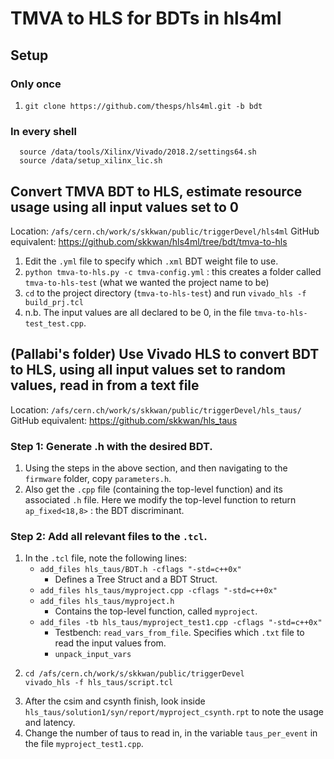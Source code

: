 # TMVA to HLS for BDTs in hls4ml

## Setup
### Only once
1. `git clone https://github.com/thesps/hls4ml.git -b bdt`

### In every shell
 ```
   source /data/tools/Xilinx/Vivado/2018.2/settings64.sh
   source /data/setup_xilinx_lic.sh
   ```


## Convert TMVA BDT to HLS, estimate resource usage using all input values set to 0
Location: `/afs/cern.ch/work/s/skkwan/public/triggerDevel/hls4ml`
GitHub equivalent: https://github.com/skkwan/hls4ml/tree/bdt/tmva-to-hls

1. Edit the `.yml` file to specify which `.xml` BDT weight file to use.
2. `python tmva-to-hls.py -c tmva-config.yml` : this creates a folder called `tmva-to-hls-test` (what we wanted the project
   name to be)
3. `cd` to the project directory (`tmva-to-hls-test`) and run
   ```vivado_hls -f build_prj.tcl```
4. n.b. The input values are all declared to be 0, in the file `tmva-to-hls-test_test.cpp`.

## (Pallabi's folder) Use Vivado HLS to convert BDT to HLS, using all input values set to random values, read in from a text file
Location: `/afs/cern.ch/work/s/skkwan/public/triggerDevel/hls_taus/`
GitHub equivalent: https://github.com/skkwan/hls_taus

### Step 1: Generate .h with the desired BDT.
1. Using the steps in the above section, and then navigating to the `firmware` folder, copy `parameters.h`.
2. Also get the `.cpp` file (containing the top-level function) and its associated `.h` file. Here we modify
   the top-level function to return `ap_fixed<18,8>` : the BDT discriminant. 

### Step 2: Add all relevant files to the `.tcl`. 
1. In the `.tcl` file, note the following lines:
   * `add_files hls_taus/BDT.h -cflags "-std=c++0x"`
      * Defines a Tree Struct and a BDT Struct.
   * `add_files hls_taus/myproject.cpp -cflags "-std=c++0x"` 
   * `add_files hls_taus/myproject.h`
      * Contains the top-level function, called `myproject`.
   * `add_files -tb hls_taus/myproject_test1.cpp -cflags "-std=c++0x"`
      * Testbench: `read_vars_from_file`. Specifies which `.txt` file to read the
        input values from. 
      * `unpack_input_vars` 
2. ```
   cd /afs/cern.ch/work/s/skkwan/public/triggerDevel
   vivado_hls -f hls_taus/script.tcl
   ```
3. After the csim and csynth finish, look inside `hls_taus/solution1/syn/report/myproject_csynth.rpt` to note the usage and latency.
4. Change the number of taus to read in, in the variable `taus_per_event` in the file `myproject_test1.cpp`. 


